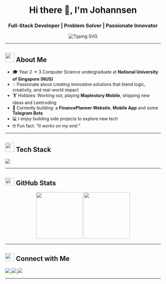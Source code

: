 <h1 align="center">Hi there 👋, I'm Johannsen</h1>
<h3 align="center">Full-Stack Developer | Problem Solver | Passionate Innovator</h3>

<p align="center">
  <img src="https://readme-typing-svg.vercel.app?font=Fira+Code&size=22&pause=1000&center=true&vCenter=true&width=650&lines=⚡+Full-Stack+Dev+%7C+CS+@+NUS;💡+Turning+ideas+into+cool+code;📱+Crafting+Mobile+Apps+%26+Telegram+Bots;🧠+Addicted+to+solving+problems;🔥+Always+learning+and+building;🎮+Code%2C+Gym%2C+Maple+%26+Repeat!" alt="Typing SVG" />
</p>



---

## <img src="https://media.giphy.com/media/v1.Y2lkPTc5MGI3NjExeHRoOG1ocXZhZTR0YzExbjd5cXp3ZTF2OTh0MzZvdmN6MmE0eXd5NCZlcD12MV9naWZzX3NlYXJjaCZjdD1n/2IudUHdI075HL02Pkk/giphy.gif" width="30"> About Me

- 🎓 Year 2 → 3 Computer Science undergraduate at **National University of Singapore (NUS)**
- 💡 Passionate about creating innovative solutions that blend logic, creativity, and real-world impact
- 🏋️ Hobbies: Working out, playing **Maplestory Mobile**, shipping new ideas and Leetcoding
- 📱 Currently building: a **FinancePlanner Website**, **Mobile App** and some **Telegram Bots**
- 💻 I enjoy building side projects to explore new tech
- 🤓 Fun fact: _"It works on my end."_

---

## <img src="https://media.giphy.com/media/v1.Y2lkPTc5MGI3NjExMnNrbXdxOWtnMDdzcWFkOGJqN3YxZmMxYjhzNG1yY3UzMTRnbmluaiZlcD12MV9naWZzX3NlYXJjaCZjdD1n/6G48V62YlbZj1W6fso/giphy.gif" width="30" > Tech Stack

<p align="left">
  <img src="https://skillicons.dev/icons?i=java,python,js,html,css,react,supabase,mongodb,mysql,git" />
</p>

---

## <img src="https://media.giphy.com/media/v1.Y2lkPTc5MGI3NjExMTNrcDJoYzV2MHlzc3Q0dXAxaHpoNXhkNHVvNHVudXphazJmZGxhZSZlcD12MV9naWZzX3NlYXJjaCZjdD1n/dtB7kgF86VwZWY5Iee/giphy.gif" width="30" height="25"> GitHub Stats

<p align="center">
  <img src="https://github-readme-stats.vercel.app/api?username=JohannsenLum&show_icons=true&theme=tokyonight&hide=contribs&count_private=true" height="150"/>
  <img src="https://github-readme-stats.vercel.app/api/top-langs/?username=JohannsenLum&layout=compact&theme=tokyonight" height="150"/>
</p>

---

## <img src="https://media0.giphy.com/media/v1.Y2lkPTc5MGI3NjExcXp5NHp1ZHo5ZWhhZW5sZTdxZHluMmVwdmF6NzJrYXIyNTdqYzJoeiZlcD12MV9pbnRlcm5hbF9naWZfYnlfaWQmY3Q9Zw/tC3VfSnEGChR10ETKA/giphy.gif" width="30" height="25"> Connect with Me

<p align="left">
  <a href="https://github.com/JohannsenLum" target="_blank">
    <img src="https://img.shields.io/badge/GitHub-Follow-black?style=for-the-badge&logo=github" />
  </a>
  <a href="https://www.linkedin.com/in/johannsenlum/" target="_blank">
    <img src="https://img.shields.io/badge/LinkedIn-Connect-blue?style=for-the-badge&logo=linkedin" />
  </a>
  <a href="mailto:your.email@example.com">
    <img src="https://img.shields.io/badge/Gmail-Message-red?style=for-the-badge&logo=gmail" />
  </a>
</p>

---

<p align="center">
  <img src="https://raw.githubusercontent.com/abhisheknaiidu/abhisheknaiidu/master/code.gif


<!--
**JohannsenLum/JohannsenLum** is a ✨ _special_ ✨ repository because its `README.md` (this file) appears on your GitHub profile.

Here are some ideas to get you started:

- 🔭 I’m currently working on ...
- 🌱 I’m currently learning ...
- 👯 I’m looking to collaborate on ...
- 🤔 I’m looking for help with ...
- 💬 Ask me about ...
- 📫 How to reach me: ...
- 😄 Pronouns: ...
- ⚡ Fun fact: ...
-->
